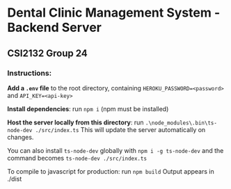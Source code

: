 # Dental Clinic Management System - Backend Server

## CSI2132 Group 24

### Instructions:

**Add a `.env` file** to the root directory, containing `HEROKU_PASSWORD=<password>` and `API_KEY=<api-key>`

**Install dependencies**: run `npm i` (npm must be installed)

**Host the server locally from this directory**: run `.\node_modules\.bin\ts-node-dev ./src/index.ts`
This will update the server automatically on changes.

You can also install `ts-node-dev` globally with `npm i -g ts-node-dev` and the command becomes `ts-node-dev ./src/index.ts`

To compile to javascript for production: run `npm build`
Output appears in ./dist
